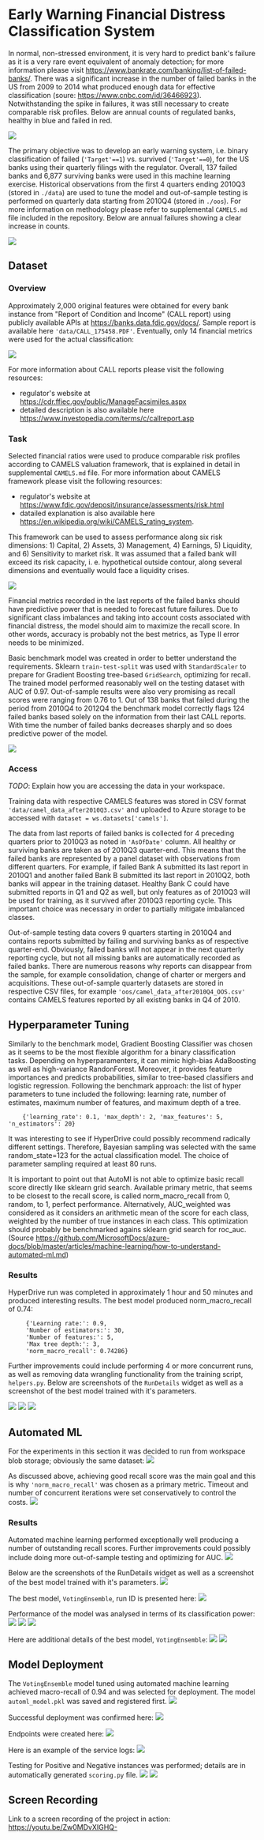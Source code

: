 # Early Warning Financial Distress Classification System

In normal, non-stressed environment, it is very hard to predict bank's failure as it is a very rare event equivalent of anomaly detection; for more information please visit https://www.bankrate.com/banking/list-of-failed-banks/. There was a significant increase in the number of failed banks in the US from 2009 to 2014 what produced enough data for effective classification (soure: https://www.cnbc.com/id/36466923). Notwithstanding the spike in failures, it was still necessary to create comparable risk profiles. Below are annual counts of regulated banks, healthy in blue and failed in red.

![](https://github.com/allaccountstaken/automl_v_hyperdrive/blob/main/plots/all_banks.png) 

The primary objective was to develop an early warning system, i.e. binary classification of failed (`'Target'==1`) vs. survived (`'Target'==0`), for the US banks using their quarterly filings with the regulator. Overall, 137 failed banks and 6,877 surviving banks were used in this machine learning exercise. Historical observations from the first 4 quarters ending 2010Q3 (stored in `./data`) are used to tune the model and out-of-sample testing is performed on quarterly data starting from 2010Q4 (stored in `./oos`).  For more information on methodology please refer to supplemental `CAMELS.md` file included in the repository. Below are annual failures showing a clear increase in counts.

![](https://github.com/allaccountstaken/automl_v_hyperdrive/blob/main/plots/failed_banks.png)

## Dataset

### Overview

Approximately 2,000 original features were obtained for every bank instance from "Report of Condition and Income" (CALL report) using publicly available APIs at https://banks.data.fdic.gov/docs/. Sample report is available here `'data/CALL_175458.PDF'`. Eventually, only 14 financial metrics were used for the actual classification:

![](https://github.com/allaccountstaken/automl_v_hyperdrive/blob/main/plots/selected_financials.png)

For more information about CALL reports please visit the following resources:

-   regulator's website at https://cdr.ffiec.gov/public/ManageFacsimiles.aspx
-   detailed description is also available here https://www.investopedia.com/terms/c/callreport.asp

### Task

Selected financial ratios were used to produce comparable risk profiles according to CAMELS valuation framework, that is explained in detail in supplemental `CAMELS.md` file. For more information about CAMELS framework please visit the following resources:

 -   regulator's website at https://www.fdic.gov/deposit/insurance/assessments/risk.html 
 -   datailed explanation is also available here https://en.wikipedia.org/wiki/CAMELS_rating_system.

This framework can be used to assess performance along six risk dimensions: 1) Capital, 2) Assets, 3) Management, 4) Earnings, 5) Liquidity, and 6) Sensitivity to market risk. It was assumed that a failed bank will exceed its risk capacity, i. e. hypothetical outside contour, along several dimensions and eventually would face a liquidity crises. 

![](https://github.com/allaccountstaken/automl_v_hyperdrive/blob/main/plots/single_CAMELS.png)

Financial metrics recorded in the last reports of the failed banks should have predictive power that is needed to forecast future failures. Due to significant class imbalances and taking into account costs associated with financial distress, the model should aim to maximize the recall score. In other words, accuracy is probably not the best metrics, as Type II error needs to be minimized.

Basic benchmark model was created in order to better understand the requirements. Sklearn `train-test-split` was used with `StandardScaler` to prepare for Gradient Boosting tree-based `GridSearch`, optimizing for recall. The trained model performed reasonably well on the testing dataset with AUC of 0.97. Out-of-sample results were also very promising as recall scores  were ranging from 0.76 to 1. Out of 138 banks that failed during the period from 2010Q4 to 2012Q4 the benchmark model correctly flags 124 failed banks based solely on the information from their last CALL reports. With time the number of failed banks decreases sharply and so does predictive power of the model.

![](https://github.com/allaccountstaken/automl_v_hyperdrive/blob/main/plots/oos_GBM.png)

### Access
*TODO*: Explain how you are accessing the data in your workspace.

Training data with respective CAMELS features was stored in CSV format `'data/camel_data_after2010Q3.csv'` and uploaded to Azure storage to be accessed with `dataset = ws.datasets['camels']`. 

The data from last reports of failed banks is collected for 4 preceding quarters prior to 2010Q3 as noted in `'AsOfDate'` column. All healthy or surviving banks are taken as of 2010Q3 quarter-end. This means that the failed banks are represented by a panel dataset with observations from different quarters. For example, if failed Bank A submitted its last report in 2010Q1 and another failed Bank B submitted its last report in 2010Q2, both banks will appear in the training dataset. Healthy Bank C could have submitted reports in Q1 and Q2 as well, but only features as of 2010Q3 will be used for training, as it survived after 2010Q3 reporting cycle. This important choice was necessary in order to partially mitigate imbalanced classes.

Out-of-sample testing data covers 9 quarters starting in 2010Q4 and contains reports submitted by failing and surviving banks as of respective quarter-end. Obviously, failed banks will not appear in the next quarterly reporting cycle, but not all missing banks are automatically recorded as failed banks. There are numerous reasons why reports can disappear from the sample, for example consolidation, change of charter or mergers and acquisitions. These out-of-sample quarterly datasets are stored in respective CSV files, for example `'oos/camel_data_after2010Q4_OOS.csv'` contains CAMELS features reported by all existing banks in Q4 of 2010.


## Hyperparameter Tuning
Similarly to the benchmark model, Gradient Boosting Classifier was chosen as it seems to be the most flexible algorithm for a binary classification tasks. Depending on hyperparamenters, it can mimic high-bias AdaBoosting as well as high-variance RandonForest. Moreover, it provides feature importances and predicts probabilities, similar to tree-based classifiers and logistic regression.
Following the benchmark approach: the list of hyper parameters to tune included the following: learning rate, number of estimates, maximum number of features,  and maximum depth of a tree. 

        {'learning_rate': 0.1, 'max_depth': 2, 'max_features': 5, 'n_estimators': 20}

It was interesting to see if HyperDrive could possibly recommend radically different settings. Therefore, Bayesian sampling was selected with the same random_state=123 for the actual classification model. The choice of parameter sampling required at least 80 runs.

It is important to point out that AutoMl is not able to optimize basic recall score directly like sklearn grid search. Available primary metric, that seems to be closest to the recall score, is called norm_macro_recall from 0, random, to 1, perfect performance. Alternatively, AUC_weighted was considered as it considers an arithmetic mean of the score for each class, weighted by the number of true instances in each class. This optimization should probably be benchmarked agains sklearn grid search for roc_auc. (Source https://github.com/MicrosoftDocs/azure-docs/blob/master/articles/machine-learning/how-to-understand-automated-ml.md) 


### Results
HyperDrive run was completed in approximately 1 hour and 50 minutes and produced interesting results. 
The best model produced norm_macro_recall of 0.74:

         {'Learning rate:': 0.9,
         'Number of estimators:': 30,
         'Number of features:': 5,
         'Max tree depth:': 3,
         'norm_macro_recall': 0.74286}

Further improvements could include performing 4 or more concurrent runs, as well as removing data wrangling functionality from the training script, `helpers.py`. Below are screenshots of the `RunDetails` widget as well as a screenshot of the best model trained with it's parameters.

![](https://github.com/allaccountstaken/automl_v_hyperdrive/blob/main/imgs/Hyperdr_RunDetails.png)
![](https://github.com/allaccountstaken/automl_v_hyperdrive/blob/main/imgs/Hyperdr_RunComplete.png)
![](https://github.com/allaccountstaken/automl_v_hyperdrive/blob/main/imgs/Hyperdr_BestModelParams.png)


## Automated ML
For the experiments in this section it was decided to run from workspace blob storage; obviously the same dataset:
![](https://github.com/allaccountstaken/automl_v_hyperdrive/blob/main/imgs/Automl_dataset.png)

As discussed above, achieving good recall score was the main goal and this is why `'norm_macro_recall'` was chosen as a primary metric. Timeout and number of concurrent iterations were set conservatively to control the costs.
![](https://github.com/allaccountstaken/automl_v_hyperdrive/blob/main/imgs/Automl_Config.png)


### Results
Automated machine learning performed exceptionally well producing a number of outstanding recall scores. Further improvements could possibly include doing more out-of-sample testing and optimizing for AUC. 
![](https://github.com/allaccountstaken/automl_v_hyperdrive/blob/main/imgs/Automl_BestModels.png)

Below are the screenshots of the RunDetails widget as well as a screenshot of the best model trained with it's parameters.
![](https://github.com/allaccountstaken/automl_v_hyperdrive/blob/main/imgs/Automl_RunDetails.png)

The best model, `VotingEnsemble`, run ID is presented here:
![](https://github.com/allaccountstaken/automl_v_hyperdrive/blob/main/imgs/Automl_ModelRunId.png)

Performance of the model was analysed in terms of its classification power:
![](https://github.com/allaccountstaken/automl_v_hyperdrive/blob/main/imgs/Automl_Performance.png)
![](https://github.com/allaccountstaken/automl_v_hyperdrive/blob/main/imgs/Automl_Recall.png)
![](https://github.com/allaccountstaken/automl_v_hyperdrive/blob/main/imgs/Automl_ROC.png)

Here are additional details of the best model, `VotingEnsemble`:
![](https://github.com/allaccountstaken/automl_v_hyperdrive/blob/main/imgs/Automl_VotingEnsemble1.png)
![](https://github.com/allaccountstaken/automl_v_hyperdrive/blob/main/imgs/Automl_VotingEnsemble2.png)

## Model Deployment
The `VotingEnsemble` model tuned using automated machine learning achieved macro-recall of 0.94 and was selected for deployment. The model `automl_model.pkl` was saved and registered first.
![](https://github.com/allaccountstaken/automl_v_hyperdrive/blob/main/imgs/Automl_DeplCode.png) 

Successful deployment was confirmed here:
![](https://github.com/allaccountstaken/automl_v_hyperdrive/blob/main/imgs/Automl_Healthy.png)

Endpoints were created here:
![](https://github.com/allaccountstaken/automl_v_hyperdrive/blob/main/imgs/Automl_Endpoints.png)

Here is an example of the service logs:
![](https://github.com/allaccountstaken/automl_v_hyperdrive/blob/main/imgs/Automl_SeviceLogs.png)

Testing for Positive and Negative instances was performed; details are in automatically generated `scoring.py` file.
![](https://github.com/allaccountstaken/automl_v_hyperdrive/blob/main/imgs/Automl_TestingPos.png) 
![](https://github.com/allaccountstaken/automl_v_hyperdrive/blob/main/imgs/Automl_TestingNeg.png)

## Screen Recording
Link to a screen recording of the project in action: https://youtu.be/Zw0MDvXIGHQ- 
